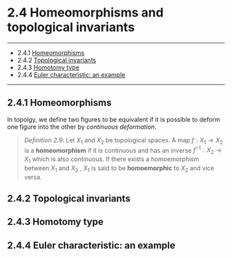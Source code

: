 # 2.4 Homeomorphisms and topological invariants

---

- 2.4.1 [Homeomorphisms](#_241-homeomorphisms)
- 2.4.2 [Topological invariants](#_242-topological-invariants)
- 2.4.3 [Homotomy type](#_243-homotomy-type)
- 2.4.4 [Euler characteristic: an example](#_244-euler-characteristic-an-example)

---

## 2.4.1 Homeomorphisms

In topolgy, we define two figures to be equivalent if it is possible to deform one figure into the other by *continuous deformation*.
>*Definition 2.9*: Let $X_1$ and $X_2$ be topological spaces. A map $f : X_{1}\rightarrow X_{2}$ is a **homeomorphism** if it is continuous and has an inverse $f^{-1}:X_{2}\rightarrow X_{1}$ which is also continuous. If there exists a homoemorphism between $X_1$ and $X_2$ , $X_1$ is said to be **homoemorphic** to $X_2$ and vice versa. 




## 2.4.2 Topological invariants

## 2.4.3 Homotomy type

## 2.4.4 Euler characteristic: an example